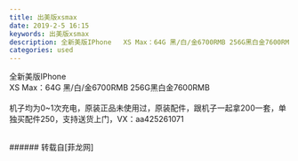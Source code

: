 ```yaml
---
title: 出美版xsmax
date: 2019-2-5 16:15
keywords: 出美版xsmax
description: 全新美版IPhone   XS Max：64G 黑/白/金6700RMB 256G黑白金7600RMB机子均为0~1次充电，原装正品未使用过，原装配件，跟机子一起拿200一套，单独买配件250，支持送货上门，VX：aa425261071
categories: used
---
```

<td class="t_f" id="postmessage_2922299">

全新美版IPhone   <br/>
XS Max：64G 黑/白/金6700RMB 256G黑白金7600RMB<br/>
<br/>
机子均为0~1次充电，原装正品未使用过，原装配件，跟机子一起拿200一套，单独买配件250，支持送货上门，VX：aa425261071<br/>
<img alt="" border="0" class="zoom" data-cf-modified-bf1b0676561bf409dcecd1a1-="" file="http://www.flw.ph/data/appbyme/upload/image/201902/05/JYnaRpvaFV0j.jpg" id="aimg_mvXok" lazyloadthumb="1" onclick="" onmouseover="" src="http://www.flw.ph/data/appbyme/upload/image/201902/05/JYnaRpvaFV0j.jpg"/><br/>
<br/>
</td>
###### 转载自[菲龙网]
